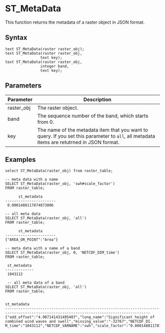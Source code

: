 # ST\_MetaData

This function returns the metadata of a raster object in JSON format.

## Syntax

```
text ST_MetaData(raster raster_obj);
text ST_MetaData(raster raster_obj,
                text key);
text ST_MetaData(raster raster_obj,
                integer band,
                text key);
```

## Parameters

|Parameter|Description|
|---------|-----------|
|raster\_obj|The raster object.|
|band|The sequence number of the band, which starts from 0.|
|key|The name of the metadata item that you want to query. If you set this parameter to `all`, all metadata items are retutrned in JSON format.|

## Examples

```
select ST_MetaData(raster_obj) from raster_table;

-- meta data with a name
SELECT ST_MetaData(raster_obj, 'swh#scale_factor')
FROM raster_table;

      st_metadata      
-----------------------
 0.0001488117874873806
 
-- all meta data
SELECT ST_MetaData(raster_obj, 'all')
FROM raster_table;

      st_metadata      
-----------------------
{"AREA_OR_POINT":"Area"}

-- meta data with a name of a band
SELECT ST_MetaData(raster_obj, 0, 'NETCDF_DIM_time')
FROM raster_table;

 st_metadata 
-------------
 1043112     
 
 -- all meta data of a band
SELECT ST_MetaData(raster_obj, 'all')
FROM raster_table;

                                                              st_metadata                                                               
----------------------------------------------------------------------------------------------------------------------------------------
{"add_offset":"4.907141431495487","long_name":"Significant height of combined wind waves and swell","missing_value":"-32767","NETCDF_DI.
M_time":"1043112","NETCDF_VARNAME":"swh","scale_factor":"0.0001488117874873806","units":"m","_FillValue":"-32767"}
```

